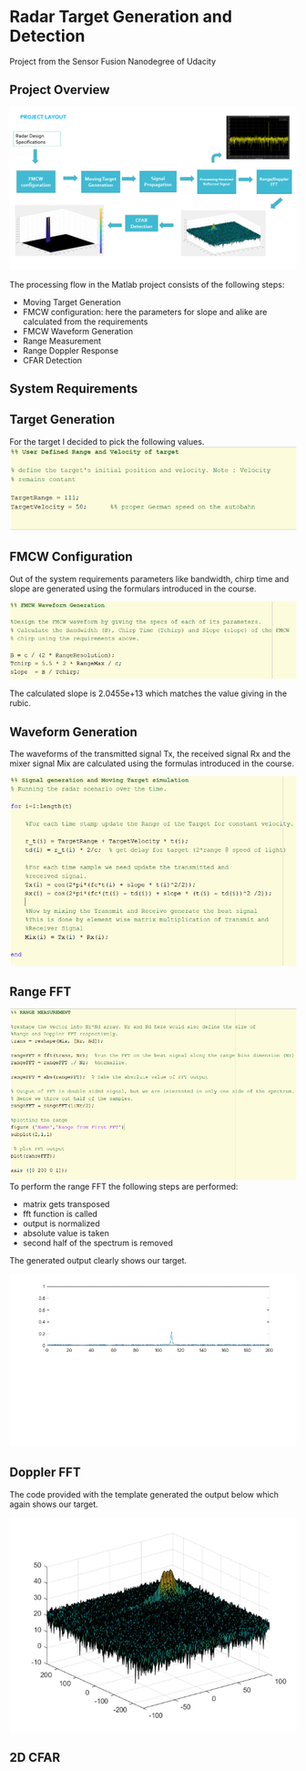 # Radar Target Generation and Detection #
Project from the Sensor Fusion Nanodegree of Udacity

## Project Overview

![](./report/processing_flow.png)

The processing flow in the Matlab project consists of the following steps:
- Moving Target Generation
- FMCW configuration: here the parameters for slope and alike are calculated from the requirements
- FMCW Waveform Generation
- Range Measurement
- Range Doppler Response
- CFAR Detection

## System Requirements


## Target Generation

For the target I decided to pick the following values.
![](./report/target_definition.png)

## FMCW Configuration

Out of the system requirements parameters like bandwidth, chirp time and slope are generated
using the formulars introduced in the course.

![](./report/waveform_generation.png)

The calculated slope is 2.0455e+13 which matches the value giving in the rubic.

## Waveform Generation

The waveforms of the transmitted signal Tx, the received signal Rx and the mixer signal Mix are calculated
using the formulas introduced in the course.

![](./report/signal_generation.png)

## Range FFT

![](./report/range_measurement.png)
To perform the range FFT the following steps are performed: 
- matrix gets transposed 
- fft function is called
- output is normalized
- absolute value is taken
- second half of the spectrum is removed

The generated output clearly shows our target.

![](./report/fig_range.png)

## Doppler FFT

The code provided with the template generated the output below which again shows our target.

![](./report/fig_range_doppler.png)

## 2D CFAR

